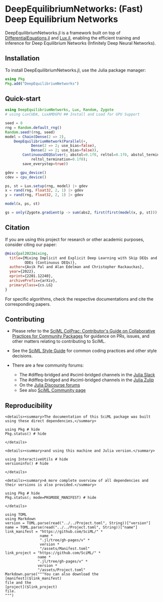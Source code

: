 # DeepEquilibriumNetworks: (Fast) Deep Equilibrium Networks

DeepEquilibriumNetworks.jl is a framework built on top of
[DifferentialEquations.jl](https://docs.sciml.ai/DiffEqDocs/stable/) and
[Lux.jl](https://lux.csail.mit.edu/), enabling the efficient training and inference for
Deep Equilibrium Networks (Infinitely Deep Neural Networks).

## Installation

To install DeepEquilibriumNetworks.jl, use the Julia package manager:

```julia
using Pkg
Pkg.add("DeepEquilibriumNetworks")
```

## Quick-start

```julia
using DeepEquilibriumNetworks, Lux, Random, Zygote
# using LuxCUDA, LuxAMDGPU ## Install and Load for GPU Support

seed = 0
rng = Random.default_rng()
Random.seed!(rng, seed)
model = Chain(Dense(2 => 2),
    DeepEquilibriumNetwork(Parallel(+,
            Dense(2 => 2; use_bias=false),
            Dense(2 => 2; use_bias=false)),
        ContinuousDEQSolver(; abstol=0.1f0, reltol=0.1f0, abstol_termination=0.1f0,
            reltol_termination=0.1f0);
        save_everystep=true))

gdev = gpu_device()
cdev = cpu_device()

ps, st = Lux.setup(rng, model) |> gdev
x = rand(rng, Float32, 2, 1) |> gdev
y = rand(rng, Float32, 2, 1) |> gdev

model(x, ps, st)

gs = only(Zygote.gradient(p -> sum(abs2, first(first(model(x, p, st))) .- y), ps))
```

## Citation

If you are using this project for research or other academic purposes, consider citing our
paper:

```bibtex
@misc{pal2022mixing,
  title={Mixing Implicit and Explicit Deep Learning with Skip DEQs and Infinite Time Neural
         ODEs (Continuous DEQs)}, 
  author={Avik Pal and Alan Edelman and Christopher Rackauckas},
  year={2022},
  eprint={2201.12240},
  archivePrefix={arXiv},
  primaryClass={cs.LG}
}
```

For specific algorithms, check the respective documentations and cite the corresponding
papers.

## Contributing

  - Please refer to the
    [SciML ColPrac: Contributor's Guide on Collaborative Practices for Community Packages](https://github.com/SciML/ColPrac/blob/master/README.md)
    for guidance on PRs, issues, and other matters relating to contributing to SciML.

  - See the [SciML Style Guide](https://github.com/SciML/SciMLStyle) for common coding practices and other style decisions.
  - There are a few community forums:
    
      + The #diffeq-bridged and #sciml-bridged channels in the
        [Julia Slack](https://julialang.org/slack/)
      + The #diffeq-bridged and #sciml-bridged channels in the
        [Julia Zulip](https://julialang.zulipchat.com/#narrow/stream/279055-sciml-bridged)
      + On the [Julia Discourse forums](https://discourse.julialang.org)
      + See also [SciML Community page](https://sciml.ai/community/)

## Reproducibility

```@raw html
<details><summary>The documentation of this SciML package was built using these direct dependencies,</summary>
```

```@example
using Pkg # hide
Pkg.status() # hide
```

```@raw html
</details>
```

```@raw html
<details><summary>and using this machine and Julia version.</summary>
```

```@example
using InteractiveUtils # hide
versioninfo() # hide
```

```@raw html
</details>
```

```@raw html
<details><summary>A more complete overview of all dependencies and their versions is also provided.</summary>
```

```@example
using Pkg # hide
Pkg.status(; mode=PKGMODE_MANIFEST) # hide
```

```@raw html
</details>
```

```@eval
using TOML
using Markdown
version = TOML.parse(read("../../Project.toml", String))["version"]
name = TOML.parse(read("../../Project.toml", String))["name"]
link_manifest = "https://github.com/SciML/" *
                name *
                ".jl/tree/gh-pages/v" *
                version *
                "/assets/Manifest.toml"
link_project = "https://github.com/SciML/" *
               name *
               ".jl/tree/gh-pages/v" *
               version *
               "/assets/Project.toml"
Markdown.parse("""You can also download the
[manifest]($link_manifest)
file and the
[project]($link_project)
file.
""")
```
